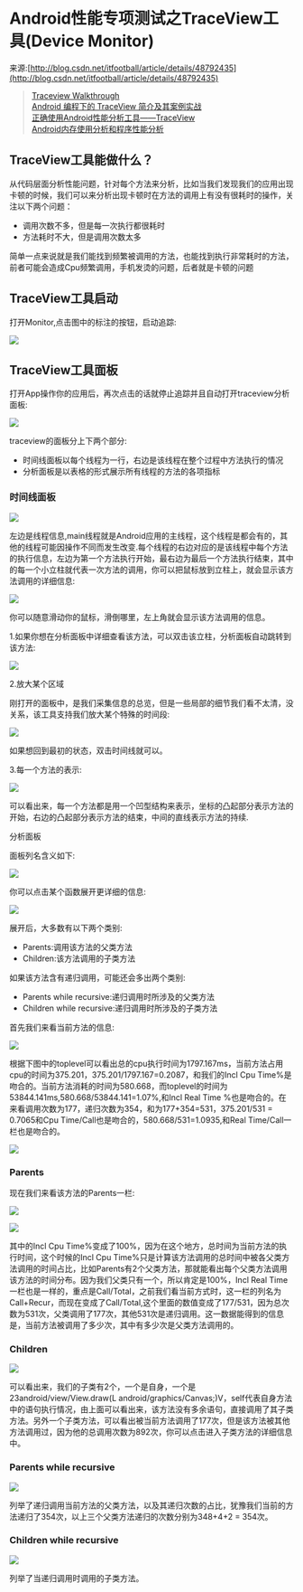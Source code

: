 # Android性能专项测试之TraceView工具(Device Monitor)

来源:[http://blog.csdn.net/itfootball/article/details/48792435](http://blog.csdn.net/itfootball/article/details/48792435)

> [Traceview Walkthrough](https://developer.android.com/intl/zh-cn/tools/performance/traceview/index.html)<br/>
> [Android 编程下的 TraceView 简介及其案例实战](http://www.cnblogs.com/sunzn/p/3192231.html)<br/>
> [正确使用Android性能分析工具——TraceView](http://blog.jobbole.com/78995/)<br/>
> [Android内存使用分析和程序性能分析](http://liaohuqiu.net/cn/posts/memory-and-profile-analysis-in-android/)

## TraceView工具能做什么？

从代码层面分析性能问题，针对每个方法来分析，比如当我们发现我们的应用出现卡顿的时候，我们可以来分析出现卡顿时在方法的调用上有没有很耗时的操作，关注以下两个问题：

* 调用次数不多，但是每一次执行都很耗时
* 方法耗时不大，但是调用次数太多

简单一点来说就是我们能找到频繁被调用的方法，也能找到执行非常耗时的方法，前者可能会造成Cpu频繁调用，手机发烫的问题，后者就是卡顿的问题

## TraceView工具启动

打开Monitor,点击图中的标注的按钮，启动追踪:

![](6/1.png)

## TraceView工具面板

打开App操作你的应用后，再次点击的话就停止追踪并且自动打开traceview分析面板: 

![](6/2.png)

traceview的面板分上下两个部分:

* 时间线面板以每个线程为一行，右边是该线程在整个过程中方法执行的情况
* 分析面板是以表格的形式展示所有线程的方法的各项指标

### 时间线面板

![](6/3.png)

左边是线程信息,main线程就是Android应用的主线程，这个线程是都会有的，其他的线程可能因操作不同而发生改变.每个线程的右边对应的是该线程中每个方法的执行信息，左边为第一个方法执行开始，最右边为最后一个方法执行结束，其中的每一个小立柱就代表一次方法的调用，你可以把鼠标放到立柱上，就会显示该方法调用的详细信息: 

![](6/4.png)

你可以随意滑动你的鼠标，滑倒哪里，左上角就会显示该方法调用的信息。 

1.如果你想在分析面板中详细查看该方法，可以双击该立柱，分析面板自动跳转到该方法: 

![](6/5.gif)

2.放大某个区域 

刚打开的面板中，是我们采集信息的总览，但是一些局部的细节我们看不太清，没关系，该工具支持我们放大某个特殊的时间段:

![](6/6.gif)

如果想回到最初的状态，双击时间线就可以。 

3.每一个方法的表示: 

![](6/7.gif)

可以看出来，每一个方法都是用一个凹型结构来表示，坐标的凸起部分表示方法的开始，右边的凸起部分表示方法的结束，中间的直线表示方法的持续.

分析面板

面板列名含义如下:

![](6/8.png)

你可以点击某个函数展开更详细的信息: 

![](6/9.png)

展开后，大多数有以下两个类别:

* Parents:调用该方法的父类方法
* Children:该方法调用的子类方法

如果该方法含有递归调用，可能还会多出两个类别:

* Parents while recursive:递归调用时所涉及的父类方法
* Children while recursive:递归调用时所涉及的子类方法

首先我们来看当前方法的信息:

![](6/10.png)

根据下图中的toplevel可以看出总的cpu执行时间为1797.167ms，当前方法占用cpu的时间为375.201，375.201/1797.167=0.2087，和我们的Incl Cpu Time%是吻合的。当前方法消耗的时间为580.668，而toplevel的时间为53844.141ms,580.668/53844.141=1.07%,和Incl Real Time %也是吻合的。在来看调用次数为177，递归次数为354，和为177+354=531，375.201/531 = 0.7065和Cpu Time/Call也是吻合的，580.668/531=1.0935,和Real Time/Call一栏也是吻合的。 

![](6/11.png)

### Parents

现在我们来看该方法的Parents一栏: 

![](6/12.png)

![](6/13.png)

其中的Incl Cpu Time%变成了100%，因为在这个地方，总时间为当前方法的执行时间，这个时候的Incl Cpu Time%只是计算该方法调用的总时间中被各父类方法调用的时间占比，比如Parents有2个父类方法，那就能看出每个父类方法调用该方法的时间分布。因为我们父类只有一个，所以肯定是100%，Incl Real Time一栏也是一样的，重点是Call/Total，之前我们看当前方式时，这一栏的列名为Call+Recur，而现在变成了Call/Total,这个里面的数值变成了177/531，因为总次数为531次，父类调用了177次，其他531次是递归调用。这一数据能得到的信息是，当前方法被调用了多少次，其中有多少次是父类方法调用的。

### Children

![](6/14.png)

可以看出来，我们的子类有2个，一个是自身，一个是
23android/view/View.draw(L android/graphics/Canvas;)V，self代表自身方法中的语句执行情况，由上面可以看出来，该方法没有多余语句，直接调用了其子类方法。另外一个子类方法，可以看出被当前方法调用了177次，但是该方法被其他方法调用过，因为他的总调用次数为892次，你可以点击进入子类方法的详细信息中。

### Parents while recursive

![](6/15.png)

列举了递归调用当前方法的父类方法，以及其递归次数的占比，犹豫我们当前的方法递归了354次，以上三个父类方法递归的次数分别为348+4+2 = 354次。

### Children while recursive

![](6/16.png)

列举了当递归调用时调用的子类方法。


